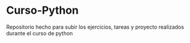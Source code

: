# Curso-Python
Repositorio hecho para subir los ejercicios, tareas y proyecto realizados durante el curso de python
